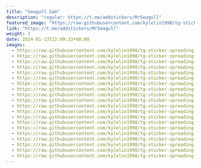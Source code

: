 ```yaml
---
title: "Seagull Sam"
description: "regular: https://t.me/addstickers/MrSeagull"
featured_image: "https://raw.githubusercontent.com/kylelin1998/tg-sticker-spreading-worldwide-images/main/img/4d62ebe6-dee9-432f-9937-037b417f3691.jpg"
link: "https://t.me/addstickers/MrSeagull"
weight: 3
date: 2024-01-13T22:09:23+08:00
images:
  - https://raw.githubusercontent.com/kylelin1998/tg-sticker-spreading-worldwide-images/main/img/4d62ebe6-dee9-432f-9937-037b417f3691.jpg
  - https://raw.githubusercontent.com/kylelin1998/tg-sticker-spreading-worldwide-images/main/img/e721675c-d113-4035-9bfa-b51e351c8886.jpg
  - https://raw.githubusercontent.com/kylelin1998/tg-sticker-spreading-worldwide-images/main/img/52c17bc2-cba0-491f-be6c-bc222bc9cf54.jpg
  - https://raw.githubusercontent.com/kylelin1998/tg-sticker-spreading-worldwide-images/main/img/d3cd51da-211e-4131-9058-db7da5aa6fe0.jpg
  - https://raw.githubusercontent.com/kylelin1998/tg-sticker-spreading-worldwide-images/main/img/9e7399d9-ba22-4c4e-bac3-225cf0fbc291.jpg
  - https://raw.githubusercontent.com/kylelin1998/tg-sticker-spreading-worldwide-images/main/img/759fa4ba-2bf8-42cd-bbef-aab8cc98c6d3.jpg
  - https://raw.githubusercontent.com/kylelin1998/tg-sticker-spreading-worldwide-images/main/img/d9fc2b0e-f29b-4f26-ac07-99993d5f224b.jpg
  - https://raw.githubusercontent.com/kylelin1998/tg-sticker-spreading-worldwide-images/main/img/2138097a-7d28-4705-b5e2-ab42026ffb77.jpg
  - https://raw.githubusercontent.com/kylelin1998/tg-sticker-spreading-worldwide-images/main/img/fb032765-e965-4db1-9553-111755eb63cb.jpg
  - https://raw.githubusercontent.com/kylelin1998/tg-sticker-spreading-worldwide-images/main/img/ead954b7-e3b7-4d39-8a81-7b7070b91915.jpg
  - https://raw.githubusercontent.com/kylelin1998/tg-sticker-spreading-worldwide-images/main/img/b3b99541-3a9d-4678-bff1-0758402538dc.jpg
  - https://raw.githubusercontent.com/kylelin1998/tg-sticker-spreading-worldwide-images/main/img/71368afa-b6fe-4ba3-b160-dbd08de80ef4.jpg
  - https://raw.githubusercontent.com/kylelin1998/tg-sticker-spreading-worldwide-images/main/img/bf910eb1-555f-40ba-83ac-9c9bfaa2a7f3.jpg
  - https://raw.githubusercontent.com/kylelin1998/tg-sticker-spreading-worldwide-images/main/img/5f469136-899c-42a0-8430-5a2d2bd04177.jpg
  - https://raw.githubusercontent.com/kylelin1998/tg-sticker-spreading-worldwide-images/main/img/f442ba00-0cee-4bc8-83f9-d03c353e9f04.jpg
  - https://raw.githubusercontent.com/kylelin1998/tg-sticker-spreading-worldwide-images/main/img/e42842bf-d1cc-424c-ae1f-cfdddf4d7290.jpg
  - https://raw.githubusercontent.com/kylelin1998/tg-sticker-spreading-worldwide-images/main/img/90787d0a-2a8b-423a-9d91-f171d4d79ff3.jpg
  - https://raw.githubusercontent.com/kylelin1998/tg-sticker-spreading-worldwide-images/main/img/850c2688-faa1-40b5-9cb0-b9826a66c921.jpg
  - https://raw.githubusercontent.com/kylelin1998/tg-sticker-spreading-worldwide-images/main/img/ccf718df-c1a3-4418-8f69-06fcf48b8340.jpg
  - https://raw.githubusercontent.com/kylelin1998/tg-sticker-spreading-worldwide-images/main/img/42033467-989e-4d30-b16f-fad369447b75.jpg
---
```

